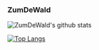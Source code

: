 ### ZumDeWald

![ZumDeWald's github stats](https://github-readme-stats.vercel.app/api?username=zumdewald&count_private=true&show_icons=true&theme=tokyonight)


[![Top Langs](https://github-readme-stats.vercel.app/api/top-langs/?username=zumdewald)](https://github.com/zumdewald/github-readme-stats)
